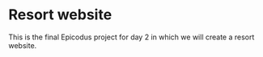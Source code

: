 # Resort website

This is the final Epicodus project for day 2 in which we will create a resort website.
